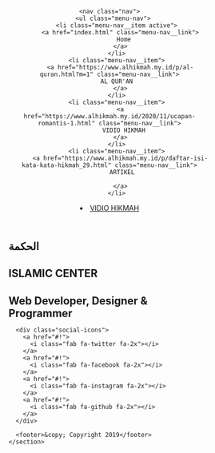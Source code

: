 <html lang="en">
<head>
  <meta charset="UTF-8">
  <meta name="viewport" content="width=device-width, initial-scale=1.0">
  <meta http-equiv="X-UA-Compatible" content="ie=edge">
  <link rel="stylesheet" href="css/main.css">
  <title>AL HIKMAH [ ISLAMIC CENTER ] </title>
  <style type="text/css">
 * {
 -webkit-box-sizing: border-box;
 box-sizing: border-box;
 margin: 0;
 padding: 0;
 }
 
 .home {
 height: 100%;
 padding-top: 40vh;
 overflow: hidden;
 -webkit-box-align: center;
 -ms-flex-align: center;
 align-items: center;
 text-align: center;
 background: -webkit-gradient(linear, left top, right top, from(rgba(39, 39, 39, 0.9)), to(rgba(39, 39, 39, 0.3))), url("../img/model-1.jpg") center top;
 background: linear-gradient(to right, rgba(39, 39, 39, 0.9), rgba(39, 39, 39, 0.3)), url("https://1.bp.blogspot.com/-qEfCXjYyN7U/YTTF92yBscI/AAAAAAAAD9g/LAMKHjA0GEwX37cIGBcD1nqez2pGcT0TgCLcBGAsYHQ/s882/211c726d01201e5f132e1450b22c6129.jpg") center top;
 background-size: cover;
 }
 
 .home__name {
 font-size: 5rem;
 padding-bottom: 1rem;
 margin-bottom: 1rem;
 border-bottom: 2px solid #fff;
 }
 
 .home__name--last {
 color: #ff652f;
 font-weight: 700;
 }
 
 .menu-btn {
 position: absolute;
 z-index: 1;
 right: 1rem;
 top: 1rem;
 height: 20px;
 width: 28px;
 cursor: pointer;
 -webkit-transition: all 0.5s ease-in-out;
 transition: all 0.5s ease-in-out;
 }
 
 .menu-btn__burger {
 position: absolute;
 right: 0;
 top: 0.5rem;
 width: 28px;
 height: 3px;
 background: #fff;
 -webkit-transition: all 0.5s ease-in-out;
 transition: all 0.5s ease-in-out;
 }
 
 .menu-btn__burger::before {
 content: '';
 position: absolute;
 top: -8px;
 width: 28px;
 height: 3px;
 background: #fff;
 -webkit-transition: all 0.5s ease-in-out;
 transition: all 0.5s ease-in-out;
 }
 
 .menu-btn__burger::after {
 content: '';
 position: absolute;
 top: 8px;
 width: 20px;
 height: 3px;
 background: #fff;
 -webkit-transition: all 0.5s ease-in-out;
 transition: all 0.5s ease-in-out;
 }
 
 .menu-btn__burger.open {
 -webkit-transform: rotate(720deg);
 transform: rotate(720deg);
 background: transparent;
 }
 
 .menu-btn__burger.open::before {
 -webkit-transform: rotate(45deg) translate(5px, 8px);
 transform: rotate(45deg) translate(5px, 8px);
 }
 
 .menu-btn__burger.open::after {
 width: 28px;
 -webkit-transform: rotate(-45deg) translate(3px, -7px);
 transform: rotate(-45deg) translate(3px, -7px);
 }
 
 .nav {
 position: fixed;
 top: 0;
 left: 0;
 width: 100vw;
 opacity: 0.98;
 visibility: hidden;
 }
 
 .nav.open {
 visibility: visible;
 }
 
 .nav .menu-nav {
 display: -webkit-box;
 display: -ms-flexbox;
 display: flex;
 -webkit-box-orient: vertical;
 -webkit-box-direction: normal;
 -ms-flex-flow: column wrap;
 flex-flow: column wrap;
 -webkit-box-align: center;
 -ms-flex-align: center;
 align-items: center;
 -webkit-box-pack: center;
 -ms-flex-pack: center;
 justify-content: center;
 height: 100vh;
 overflow: hidden;
 background: #272727;
 list-style-type: none;
 padding-right: 1rem;
 -webkit-transform: translateY(-100%);
 transform: translateY(-100%);
 -webkit-transition: all 0.5s ease-in-out;
 transition: all 0.5s ease-in-out;
 }
 
 .nav .menu-nav.open {
 -webkit-transform: translateY(0);
 transform: translateY(0);
 }
 
 .nav .menu-nav__item {
 -webkit-transform: translateX(100vw);
 transform: translateX(100vw);
 -webkit-transition: all 0.5s ease-in-out;
 transition: all 0.5s ease-in-out;
 }
 
 .nav .menu-nav__item.open {
 -webkit-transform: translateX(0);
 transform: translateX(0);
 }
 
 .nav .menu-nav__item.active > a {
 color: #ff652f;
 }
 
 .nav .menu-nav__link {
 display: inline-block;
 font-size: 2rem;
 text-transform: uppercase;
 padding: 2rem 0;
 font-weight: 300;
 -webkit-transition: all 0.5s ease-in-out;
 transition: all 0.5s ease-in-out;
 }
 
 .nav .menu-nav__link:hover {
 color: #ff652f;
 }
 
 .menu-nav__item:nth-child(1) {
 -webkit-transition-delay: 0.25s;
 transition-delay: 0.25s;
 }
 
 .menu-nav__item:nth-child(2) {
 -webkit-transition-delay: 0.35s;
 transition-delay: 0.35s;
 }
 
 .menu-nav__item:nth-child(3) {
 -webkit-transition-delay: 0.45s;
 transition-delay: 0.45s;
 }
 
 .menu-nav__item:nth-child(4) {
 -webkit-transition-delay: 0.55s;
 transition-delay: 0.55s;
 }
 
 .about {
 padding-bottom: 2rem;
 }
 
 .about__bio-image {
 height: 50vh;
 width: 100%;
 background: -webkit-gradient(linear, left top, right top, from(rgba(39, 39, 39, 0.9)), to(rgba(39, 39, 39, 0.3))), url("../img/model-1.jpg") center top;
 background: linear-gradient(to right, rgba(39, 39, 39, 0.9), rgba(39, 39, 39, 0.3)), url("https://1.bp.blogspot.com/-qDFUei_Ah50/YTQxbrHFWTI/AAAAAAAAD7A/YvAbuQOLyT0F6BYtWB-d1PwIQzN0X_jlQCLcBGAsYHQ/s750/ALHIKMAH6.jpg") center top;
 background-size: cover;
 display: -webkit-box;
 display: -ms-flexbox;
 display: flex;
 -webkit-box-orient: vertical;
 -webkit-box-direction: normal;
 -ms-flex-direction: column;
 flex-direction: column;
 -webkit-box-align: center;
 -ms-flex-align: center;
 align-items: center;
 -webkit-box-pack: end;
 -ms-flex-pack: end;
 justify-content: flex-end;
 }
 
 .about__bio-image p {
 margin-bottom: 2rem;
 }
 
 .about__bio {
 width: 80%;
 text-align: center;
 }
 
 .about__bio .text-secondary {
 padding-bottom: 1rem;
 }
 
 .about .jobs {
 width: 60vw;
 margin: 2rem auto 0 auto;
 display: -ms-grid;
 display: grid;
 -ms-grid-columns: 1fr;
 grid-template-columns: 1fr;
 grid-gap: 2rem;
 }
 
 .about .jobs__job {
 background: #414141;
 padding: 0.5rem;
 border-bottom: 5px solid #ff652f;
 }
 
 .about .jobs__job h2, .about .jobs__job h3 {
 margin: 0.5rem 0;
 }
 
 .about .jobs__job h6 {
 margin: 0.3rem 0;
 }
 
 .about .social-icons {
 display: -webkit-box;
 display: -ms-flexbox;
 display: flex;
 -webkit-box-orient: vertical;
 -webkit-box-direction: normal;
 -ms-flex-direction: column;
 flex-direction: column;
 }
 
 .about footer {
 -webkit-transform: rotate(90deg) translate(-3rem, -5rem);
 transform: rotate(90deg) translate(-3rem, -5rem);
 }
 
 .projects {
 padding-bottom: 2rem;
 }
 
 .projects__bio-image {
 height: 30vh;
 width: 100%;
 background: -webkit-gradient(linear, left top, right top, from(rgba(39, 39, 39, 0.9)), to(rgba(39, 39, 39, 0.3))), url("../img/model-1.jpg") center top;
 background: linear-gradient(to right, rgba(39, 39, 39, 0.9), rgba(39, 39, 39, 0.3)), url("../img/model-1.jpg") center top;
 background-size: cover;
 display: -webkit-box;
 display: -ms-flexbox;
 display: flex;
 -webkit-box-orient: vertical;
 -webkit-box-direction: normal;
 -ms-flex-direction: column;
 flex-direction: column;
 -webkit-box-align: center;
 -ms-flex-align: center;
 align-items: center;
 -webkit-box-pack: end;
 -ms-flex-pack: end;
 justify-content: flex-end;
 }
 
 .projects__bio-image .text-secondary {
 font-size: 2rem;
 margin-bottom: 2rem;
 }
 
 .projects__items {
 width: 60vw;
 margin: 2rem auto 0 auto;
 display: -ms-grid;
 display: grid;
 -ms-grid-columns: 1fr;
 grid-template-columns: 1fr;
 grid-gap: 2rem;
 }
 
 .projects__item {
 position: relative;
 border-bottom: 5px solid #ff652f;
 overflow: hidden;
 cursor: pointer;
 }
 
 .projects__item img {
 width: 100%;
 }
 
 .projects__item::after {
 content: '';
 position: absolute;
 top: 100%;
 left: 0;
 height: 100%;
 width: 100%;
 background: #ff652f;
 opacity: 0;
 -webkit-transition: all 0.5s ease-in-out;
 transition: all 0.5s ease-in-out;
 }
 
 .projects__item:hover::after {
 top: 0;
 opacity: 0.9;
 }
 
 .projects__item:hover .projects__btn {
 opacity: 1;
 }
 
 .projects__btns {
 position: absolute;
 top: 0;
 height: 100%;
 width: 100%;
 z-index: 1;
 display: -ms-grid;
 display: grid;
 -ms-grid-columns: (1fr)[2];
 grid-template-columns: repeat(2, 1fr);
 -webkit-box-align: center;
 -ms-flex-align: center;
 align-items: center;
 text-align: center;
 }
 
 .projects__btn {
 opacity: 0;
 color: #000;
 -webkit-transition: all 0.5s ease-in-out;
 transition: all 0.5s ease-in-out;
 }
 
 .projects__btn:hover {
 color: #fff;
 }
 
 .projects .social-icons {
 display: -webkit-box;
 display: -ms-flexbox;
 display: flex;
 -webkit-box-orient: vertical;
 -webkit-box-direction: normal;
 -ms-flex-direction: column;
 flex-direction: column;
 }
 
 .projects footer {
 -webkit-transform: rotate(90deg) translate(-3rem, -5rem);
 transform: rotate(90deg) translate(-3rem, -5rem);
 }
 
 .contact {
 height: 100%;
 padding-top: 40vh;
 overflow: hidden;
 display: -webkit-box;
 display: -ms-flexbox;
 display: flex;
 -webkit-box-orient: vertical;
 -webkit-box-direction: normal;
 -ms-flex-direction: column;
 flex-direction: column;
 -webkit-box-align: center;
 -ms-flex-align: center;
 align-items: center;
 background: -webkit-gradient(linear, left top, right top, from(rgba(39, 39, 39, 0.9)), to(rgba(39, 39, 39, 0.3))), url("../img/model-1.jpg") center top;
 background: linear-gradient(to right, rgba(39, 39, 39, 0.9), rgba(39, 39, 39, 0.3)), url("../img/model-1.jpg") center top;
 background-size: cover;
 }
 
 .contact h2 {
 font-size: 3rem;
 margin-bottom: 2rem;
 }
 
 .contact__list {
 display: -ms-grid;
 display: grid;
 -ms-grid-columns: 1fr;
 grid-template-columns: 1fr;
 grid-gap: 2rem;
 font-size: 1.5rem;
 }
 
 .contact .social-icons {
 position: initial;
 margin-top: 2rem;
 }
 
 @media screen and (min-width: 768px) {
 .menu-btn {
 visibility: hidden;
 }
 .nav {
 visibility: visible;
 }
 .nav .menu-nav {
 display: block;
 -webkit-transform: translateY(0);
 transform: translateY(0);
 height: 100%;
 background: transparent;
 text-align: right;
 }
 .nav .menu-nav__item {
 display: inline;
 padding-right: 1.5rem;
 }
 .nav .menu-nav__link {
 font-size: 1.5rem;
 }
 .about__bio {
 font-size: 1.5rem;
 }
 .projects__bio-image {
 height: 40vh;
 }
 .projects__items {
 -ms-grid-columns: (1fr)[2];
 grid-template-columns: repeat(2, 1fr);
 }
 .projects .text-secondary {
 font-size: 3rem;
 }
 .contact__list {
 -ms-grid-columns: (1fr)[2];
 grid-template-columns: repeat(2, 1fr);
 }
 }
 
 @media screen and (min-width: 1024px) {
 .projects__items {
 -ms-grid-columns: (1fr)[3];
 grid-template-columns: repeat(3, 1fr);
 }
 .contact__list {
 -ms-grid-columns: (1fr)[3];
 grid-template-columns: repeat(3, 1fr);
 }
 }
 
 @media screen and (min-width: 1600px) {
 .projects__bio-image {
 height: 50vh;
 }
 }
 
 body {
 background: #272727;
 color: #fff;
 height: 100vh;
 font-family: 'Segoe UI', Tahoma, Geneva, Verdana, sans-serif;
 line-height: 1;
 }
 
 h1, h2, h3 {
 font-weight: 400;
 }
 
 a {
 color: #fff;
 text-decoration: none;
 }
 
 .text-secondary {
 color: #ff652f;
 }
 
 header {
 position: fixed;
 z-index: 2;
 width: 100%;
 padding: 1rem;
 }
 
 main {
 height: 100%;
 width: 100%;
 }
 
 main .social-icons {
 position: fixed;
 bottom: 1rem;
 left: 1rem;
 }
 
 main .social-icons a {
 padding: 0.4rem;
 -webkit-transition: all 0.5s ease-in-out;
 transition: all 0.5s ease-in-out;
 }
 
 main .social-icons a:hover {
 color: #ff652f;
 }
 
 footer {
 font-size: 1rem;
 position: fixed;
 bottom: 0.4rem;
 right: 1rem;
 text-align: right;
 padding: 1rem;
 color: #fff;
 }
 /*# sourceMappingURL=main.css.map */
  </style>
</head>
<body>
  <header> 
    <div class="menu-btn">
      <span class="menu-btn__burger"></span>
    </div>

    <nav class="nav">
      <ul class="menu-nav">
        <li class="menu-nav__item active">
          <a href="index.html" class="menu-nav__link">
            Home
          </a>
        </li>
        <li class="menu-nav__item">
          <a href="https://www.alhikmah.my.id/p/al-quran.html?m=1" class="menu-nav__link">
        AL QUR'AN
          </a>
        </li>
        <li class="menu-nav__item">
          <a href="https://www.alhikmah.my.id/2020/11/ucapan-romantis-1.html" class="menu-nav__link">
            VIDIO HIKMAH
          </a>
        </li>
        <li class="menu-nav__item">
          <a href="https://www.alhikmah.my.id/p/daftar-isi-kata-kata-hikmah_29.html" class="menu-nav__link">
           ARTIKEL
            
          </a>
        </li>
<li class="menu-nav__item">
          <a href="https://wahyu9kdl.github.io/AL-HIKMAH/sitemap.html" class="menu-nav__link">
            VIDIO HIKMAH
          </a>
        </li>
      </ul>
    </nav>
  </header>

  <main>
    <section class="home">
      <h2>الحكمة</h2>
      <h1 class="home__name">
        ISLAMIC <span class="home__name--last">CENTER</span>
      </h1>
      <h2>
        Web Developer, Designer & Programmer
      </h2>

      <div class="social-icons">
        <a href="#!">
          <i class="fab fa-twitter fa-2x"></i>
        </a>
        <a href="#!">
          <i class="fab fa-facebook fa-2x"></i>
        </a>
        <a href="#!">
          <i class="fab fa-instagram fa-2x"></i>
        </a>
        <a href="#!">
          <i class="fab fa-github fa-2x"></i>
        </a>
      </div>

      <footer>&copy; Copyright 2019</footer>
    </section>
  </main>
<script type="text/javascript">
 const menuBtn = document.querySelector('.menu-btn');
 const hamburger = document.querySelector('.menu-btn__burger');
 const nav = document.querySelector('.nav');
 const menuNav = document.querySelector('.menu-nav');
 const navItems = document.querySelectorAll('.menu-nav__item');
 
 let showMenu = false;
 
 menuBtn.addEventListener('click', toggleMenu);
 
 function toggleMenu() {
 if(!showMenu) {
 hamburger.classList.add('open');
 nav.classList.add('open');
 menuNav.classList.add('open');
 navItems.forEach(item => item.classList.add('open'));
 
 showMenu = true;
 } else {
 hamburger.classList.remove('open');
 nav.classList.remove('open');
 menuNav.classList.remove('open');
 navItems.forEach(item => item.classList.remove('open'));
 
 showMenu = false;
 }
 }
 </script>
 <script src="https://kit.fontawesome.com/6d2ea823d0.js"></script>
  <script src="js/main.js"></script>
</body>
</html>
